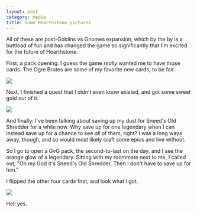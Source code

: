 ```yaml
---
layout: post
category: media
title: Some Hearthstone pictures
---
```


All of these are post-Goblins vs Gnomes expansion, which by the by is a buttload of fun and has changed the game so significantly that I'm excited for the future of Hearthstone.

First, a pack opening. I guess the game *really* wanted me to have those cards. The Ogre Brutes are some of my favorite new cards, to be fair.

![]({{site.url}}/images/hearthstone-doubles.png)

Next, I finished a quest that I didn't even know existed, and got some sweet gold out of it.

![]({{site.url}}/images/hearthstone-1000.png)

And finally: I've been talking about saving up my dust for Sneed's Old Shredder for a while now. Why save up for one legendary when I can instead save up for a chance to see *all* of them, right? I was a long ways away, though, and so would most likely craft some epics and live without.

So I go to open a GvG pack, the second-to-last on the day, and I see the orange glow of a legendary. Sitting with my roommate next to me, I called out, "Oh my God it's Sneed's Old Shredder. Then I don't have to save up for him."

I flipped the other four cards first, and look what I got.

![]({{site.url}}/images/hearthstone-sneed.png)

Hell yes.
